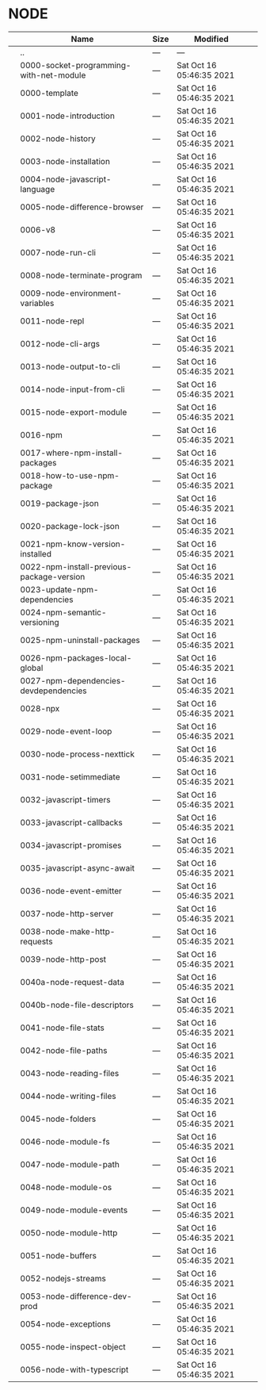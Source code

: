 NODE
====

<table><thead><tr class="header"><th></th><th>Name</th><th>Size</th><th>Modified</th><th></th></tr></thead><tbody><tr class="odd"><td></td><td><span class="goup">..</span></td><td>—</td><td>—</td><td></td></tr><tr class="even"><td></td><td><span class="name">0000-socket-programming-with-net-module</span></td><td>—</td><td>Sat Oct 16 05:46:35 2021</td><td></td></tr><tr class="odd"><td></td><td><span class="name">0000-template</span></td><td>—</td><td>Sat Oct 16 05:46:35 2021</td><td></td></tr><tr class="even"><td></td><td><span class="name">0001-node-introduction</span></td><td>—</td><td>Sat Oct 16 05:46:35 2021</td><td></td></tr><tr class="odd"><td></td><td><span class="name">0002-node-history</span></td><td>—</td><td>Sat Oct 16 05:46:35 2021</td><td></td></tr><tr class="even"><td></td><td><span class="name">0003-node-installation</span></td><td>—</td><td>Sat Oct 16 05:46:35 2021</td><td></td></tr><tr class="odd"><td></td><td><span class="name">0004-node-javascript-language</span></td><td>—</td><td>Sat Oct 16 05:46:35 2021</td><td></td></tr><tr class="even"><td></td><td><span class="name">0005-node-difference-browser</span></td><td>—</td><td>Sat Oct 16 05:46:35 2021</td><td></td></tr><tr class="odd"><td></td><td><span class="name">0006-v8</span></td><td>—</td><td>Sat Oct 16 05:46:35 2021</td><td></td></tr><tr class="even"><td></td><td><span class="name">0007-node-run-cli</span></td><td>—</td><td>Sat Oct 16 05:46:35 2021</td><td></td></tr><tr class="odd"><td></td><td><span class="name">0008-node-terminate-program</span></td><td>—</td><td>Sat Oct 16 05:46:35 2021</td><td></td></tr><tr class="even"><td></td><td><span class="name">0009-node-environment-variables</span></td><td>—</td><td>Sat Oct 16 05:46:35 2021</td><td></td></tr><tr class="odd"><td></td><td><span class="name">0011-node-repl</span></td><td>—</td><td>Sat Oct 16 05:46:35 2021</td><td></td></tr><tr class="even"><td></td><td><span class="name">0012-node-cli-args</span></td><td>—</td><td>Sat Oct 16 05:46:35 2021</td><td></td></tr><tr class="odd"><td></td><td><span class="name">0013-node-output-to-cli</span></td><td>—</td><td>Sat Oct 16 05:46:35 2021</td><td></td></tr><tr class="even"><td></td><td><span class="name">0014-node-input-from-cli</span></td><td>—</td><td>Sat Oct 16 05:46:35 2021</td><td></td></tr><tr class="odd"><td></td><td><span class="name">0015-node-export-module</span></td><td>—</td><td>Sat Oct 16 05:46:35 2021</td><td></td></tr><tr class="even"><td></td><td><span class="name">0016-npm</span></td><td>—</td><td>Sat Oct 16 05:46:35 2021</td><td></td></tr><tr class="odd"><td></td><td><span class="name">0017-where-npm-install-packages</span></td><td>—</td><td>Sat Oct 16 05:46:35 2021</td><td></td></tr><tr class="even"><td></td><td><span class="name">0018-how-to-use-npm-package</span></td><td>—</td><td>Sat Oct 16 05:46:35 2021</td><td></td></tr><tr class="odd"><td></td><td><span class="name">0019-package-json</span></td><td>—</td><td>Sat Oct 16 05:46:35 2021</td><td></td></tr><tr class="even"><td></td><td><span class="name">0020-package-lock-json</span></td><td>—</td><td>Sat Oct 16 05:46:35 2021</td><td></td></tr><tr class="odd"><td></td><td><span class="name">0021-npm-know-version-installed</span></td><td>—</td><td>Sat Oct 16 05:46:35 2021</td><td></td></tr><tr class="even"><td></td><td><span class="name">0022-npm-install-previous-package-version</span></td><td>—</td><td>Sat Oct 16 05:46:35 2021</td><td></td></tr><tr class="odd"><td></td><td><span class="name">0023-update-npm-dependencies</span></td><td>—</td><td>Sat Oct 16 05:46:35 2021</td><td></td></tr><tr class="even"><td></td><td><span class="name">0024-npm-semantic-versioning</span></td><td>—</td><td>Sat Oct 16 05:46:35 2021</td><td></td></tr><tr class="odd"><td></td><td><span class="name">0025-npm-uninstall-packages</span></td><td>—</td><td>Sat Oct 16 05:46:35 2021</td><td></td></tr><tr class="even"><td></td><td><span class="name">0026-npm-packages-local-global</span></td><td>—</td><td>Sat Oct 16 05:46:35 2021</td><td></td></tr><tr class="odd"><td></td><td><span class="name">0027-npm-dependencies-devdependencies</span></td><td>—</td><td>Sat Oct 16 05:46:35 2021</td><td></td></tr><tr class="even"><td></td><td><span class="name">0028-npx</span></td><td>—</td><td>Sat Oct 16 05:46:35 2021</td><td></td></tr><tr class="odd"><td></td><td><span class="name">0029-node-event-loop</span></td><td>—</td><td>Sat Oct 16 05:46:35 2021</td><td></td></tr><tr class="even"><td></td><td><span class="name">0030-node-process-nexttick</span></td><td>—</td><td>Sat Oct 16 05:46:35 2021</td><td></td></tr><tr class="odd"><td></td><td><span class="name">0031-node-setimmediate</span></td><td>—</td><td>Sat Oct 16 05:46:35 2021</td><td></td></tr><tr class="even"><td></td><td><span class="name">0032-javascript-timers</span></td><td>—</td><td>Sat Oct 16 05:46:35 2021</td><td></td></tr><tr class="odd"><td></td><td><span class="name">0033-javascript-callbacks</span></td><td>—</td><td>Sat Oct 16 05:46:35 2021</td><td></td></tr><tr class="even"><td></td><td><span class="name">0034-javascript-promises</span></td><td>—</td><td>Sat Oct 16 05:46:35 2021</td><td></td></tr><tr class="odd"><td></td><td><span class="name">0035-javascript-async-await</span></td><td>—</td><td>Sat Oct 16 05:46:35 2021</td><td></td></tr><tr class="even"><td></td><td><span class="name">0036-node-event-emitter</span></td><td>—</td><td>Sat Oct 16 05:46:35 2021</td><td></td></tr><tr class="odd"><td></td><td><span class="name">0037-node-http-server</span></td><td>—</td><td>Sat Oct 16 05:46:35 2021</td><td></td></tr><tr class="even"><td></td><td><span class="name">0038-node-make-http-requests</span></td><td>—</td><td>Sat Oct 16 05:46:35 2021</td><td></td></tr><tr class="odd"><td></td><td><span class="name">0039-node-http-post</span></td><td>—</td><td>Sat Oct 16 05:46:35 2021</td><td></td></tr><tr class="even"><td></td><td><span class="name">0040a-node-request-data</span></td><td>—</td><td>Sat Oct 16 05:46:35 2021</td><td></td></tr><tr class="odd"><td></td><td><span class="name">0040b-node-file-descriptors</span></td><td>—</td><td>Sat Oct 16 05:46:35 2021</td><td></td></tr><tr class="even"><td></td><td><span class="name">0041-node-file-stats</span></td><td>—</td><td>Sat Oct 16 05:46:35 2021</td><td></td></tr><tr class="odd"><td></td><td><span class="name">0042-node-file-paths</span></td><td>—</td><td>Sat Oct 16 05:46:35 2021</td><td></td></tr><tr class="even"><td></td><td><span class="name">0043-node-reading-files</span></td><td>—</td><td>Sat Oct 16 05:46:35 2021</td><td></td></tr><tr class="odd"><td></td><td><span class="name">0044-node-writing-files</span></td><td>—</td><td>Sat Oct 16 05:46:35 2021</td><td></td></tr><tr class="even"><td></td><td><span class="name">0045-node-folders</span></td><td>—</td><td>Sat Oct 16 05:46:35 2021</td><td></td></tr><tr class="odd"><td></td><td><span class="name">0046-node-module-fs</span></td><td>—</td><td>Sat Oct 16 05:46:35 2021</td><td></td></tr><tr class="even"><td></td><td><span class="name">0047-node-module-path</span></td><td>—</td><td>Sat Oct 16 05:46:35 2021</td><td></td></tr><tr class="odd"><td></td><td><span class="name">0048-node-module-os</span></td><td>—</td><td>Sat Oct 16 05:46:35 2021</td><td></td></tr><tr class="even"><td></td><td><span class="name">0049-node-module-events</span></td><td>—</td><td>Sat Oct 16 05:46:35 2021</td><td></td></tr><tr class="odd"><td></td><td><span class="name">0050-node-module-http</span></td><td>—</td><td>Sat Oct 16 05:46:35 2021</td><td></td></tr><tr class="even"><td></td><td><span class="name">0051-node-buffers</span></td><td>—</td><td>Sat Oct 16 05:46:35 2021</td><td></td></tr><tr class="odd"><td></td><td><span class="name">0052-nodejs-streams</span></td><td>—</td><td>Sat Oct 16 05:46:35 2021</td><td></td></tr><tr class="even"><td></td><td><span class="name">0053-node-difference-dev-prod</span></td><td>—</td><td>Sat Oct 16 05:46:35 2021</td><td></td></tr><tr class="odd"><td></td><td><span class="name">0054-node-exceptions</span></td><td>—</td><td>Sat Oct 16 05:46:35 2021</td><td></td></tr><tr class="even"><td></td><td><span class="name">0055-node-inspect-object</span></td><td>—</td><td>Sat Oct 16 05:46:35 2021</td><td></td></tr><tr class="odd"><td></td><td><span class="name">0056-node-with-typescript</span></td><td>—</td><td>Sat Oct 16 05:46:35 2021</td><td></td></tr></tbody></table>
